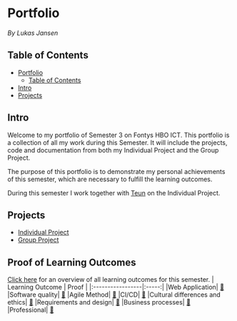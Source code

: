 
# Portfolio
*By Lukas Jansen*
## Table of Contents
- [Portfolio](#portfolio)
  - [Table of Contents](#table-of-tontents)
- [Intro](#intro)
- [Projects](#projects)


## Intro
Welcome to my portfolio of Semester 3 on Fontys HBO ICT. 
This portfolio is a collection of all my work during this Semester.
It will include the projects, code and documentation from both my Individual Project and the Group Project.

The purpose of this portfolio is to demonstrate my personal achievements of this semester, which are necessary to fulfill the learning outcomes.

During this semester I work together with [Teun](https://github.com/TeunMos) on the Individual Project.

## Projects
- [Individual Project](https://github.com/IPS3-DB04-Teun-Mos-Lukas-Jansen)
- [Group Project](https://github.com/Modus-1)


## Proof of Learning Outcomes
[Click here](https://github.com/LukasJansen100/Portfolio-IPS3/blob/main/LearningOutcomes.md) for an overview of all learning outcomes for this semester.
| Learning Outcome | Proof |
|:-----------------|:-----:|
|Web Application| [🔗](https://github.com/LukasJansen100/Portfolio-IPS3/blob/main/proof/web-application.md)
|Software quality| [🔗](https://github.com/LukasJansen100/Portfolio-IPS3/blob/main/proof/software-quality.md)
|Agile Method| [🔗](https://github.com/LukasJansen100/Portfolio-IPS3/blob/main/proof/agile-method.md)
|CI/CD| [🔗](https://github.com/LukasJansen100/Portfolio-IPS3/blob/main/proof/CI-CD.md)
|Cultural differences and ethics| [🔗](https://github.com/LukasJansen100/Portfolio-IPS3/blob/main/proof/cultural-differences-and-ethics.md)
|Requirements and design| [🔗](https://github.com/LukasJansen100/Portfolio-IPS3/blob/main/proof/requirements-and-design.md)
|Business processes| [🔗](https://github.com/LukasJansen100/Portfolio-IPS3/blob/main/proof/business-process.md)
|Professional| [🔗](https://github.com/LukasJansen100/Portfolio-IPS3/blob/main/proof/professional.md)
